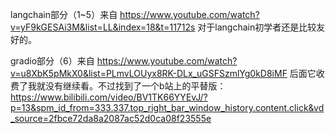 langchain部分（1~5）来自 https://www.youtube.com/watch?v=yF9kGESAi3M&list=LL&index=18&t=11712s 对于langchain初学者还是比较友好的。

gradio部分（6）来自 https://www.youtube.com/watch?v=u8XbK5pMkX0&list=PLmvLOUyx8RK-DLx_uGSFSzmlYg0kD8iMF 后面它收费了我就没有继续看。不过找到了一个b站上的平替版：https://www.bilibili.com/video/BV1TK66YYEvJ/?p=13&spm_id_from=333.337.top_right_bar_window_history.content.click&vd_source=2fbce72da8a2087ac52d0ca08f23555e 
